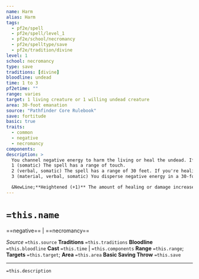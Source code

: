 ```yaml
---
name: Harm
alias: Harm
tags:
  - pf2e/spell
  - pf2e/spell/level_1
  - pf2e/school/necromancy
  - pf2e/spelltype/save
  - pf2e/tradition/divine
level: 1
school: necromancy
type: save
traditions: [divine]
bloodline: undead
time: 1 to 3
pf2etime: ""
range: varies
target: 1 living creature or 1 willing undead creature
area: 30-foot emanation
source: "Pathfinder Core Rulebook"
save: fortitude
basic: true
traits:
  - common
  - negative
  - necromancy
components:
description: >
  You channel negative energy to harm the living or heal the undead. If the target is a living creature, you deal 1d8 negative damage to it, and it gets a basic Fortitude save. If the target is a willing undead creature, you restore that amount of Hit Points. The number of actions you spend when Casting this Spell determines its targets, range, area, and other parameters.
  1 (somatic) The spell has a range of touch.
  2 (verbal, somatic) The spell has a range of 30 feet. If you're healing an undead creature, increase the Hit Points restored by 8.
  3 (material, verbal, somatic) You disperse negative energy in a 30-foot emanation. This targets all living and undead creatures in the area.

  &NewLine;**Heightened (+1)** The amount of healing or damage increases by 1d8, and the extra healing for the 2-action version increases by 8.
---
```

# `=this.name`
==negative== | ==necromancy==

*Source* `=this.source`
**Traditions** `=this.traditions`
**Bloodline** `=this.bloodline`
**Cast** `=this.time` | `=this.components`
**Range** `=this.range`; **Targets** `=this.target`; **Area** `=this.area`
**Basic Saving Throw** `=this.save`

***
`=this.description`